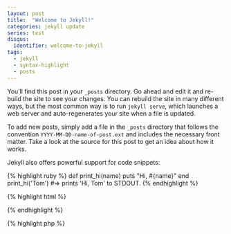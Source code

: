```yaml
---
layout: post
title:  "Welcome to Jekyll!"
categories: jekyll update
series: test
disqus:
  identifier: welcome-to-jekyll
tags:
  - jekyll
  - syntax-highlight
  - posts
---
```

You’ll find this post in your `_posts` directory. Go ahead and edit it and re-build the site to see your changes. You can rebuild the site in many different ways, but the most common way is to run `jekyll serve`, which launches a web server and auto-regenerates your site when a file is updated.

To add new posts, simply add a file in the `_posts` directory that follows the convention `YYYY-MM-DD-name-of-post.ext` and includes the necessary front matter. Take a look at the source for this post to get an idea about how it works.

Jekyll also offers powerful support for code snippets:

{% highlight ruby %}
def print_hi(name)
  puts "Hi, #{name}"
end
print_hi('Tom')
#=> prints 'Hi, Tom' to STDOUT.
{% endhighlight %}

{% highlight html %}
<!DOCTYPE html>
<html lang="en">

<head>

  <meta charset="utf-8">
  <meta http-equiv="X-UA-Compatible" content="IE=edge">
  <meta name="viewport" content="width=device-width, initial-scale=1">
  <title>Sility - Material Design Vcard & CV HTML Template</title>
 {% endhighlight %}
 
 {% highlight php %}
 <?php
 
  use \Sensio\Symfony\Exception
  class AClass extends BClass implements XClassInterface 
  {
    
    public static function render(Formatter $format) 
    {
      for($i=0; $i < 10; $i++) {
        echo $i;
      }
    }
    
  }
 {% endhighlight %}

Check out the [Jekyll docs][jekyll-docs] for more info on how to get the most out of Jekyll. File all bugs/feature requests at [Jekyll’s GitHub repo][jekyll-gh]. If you have questions, you can ask them on [Jekyll Talk][jekyll-talk].

[jekyll-docs]: http://jekyllrb.com/docs/home
[jekyll-gh]:   https://github.com/jekyll/jekyll
[jekyll-talk]: https://talk.jekyllrb.com/

